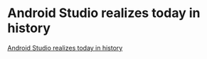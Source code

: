 # Android Studio realizes today in history
[Android Studio realizes today in history](https://aiwithcloud.com/2022/09/19/android_studio_realizes_today_in_history/)